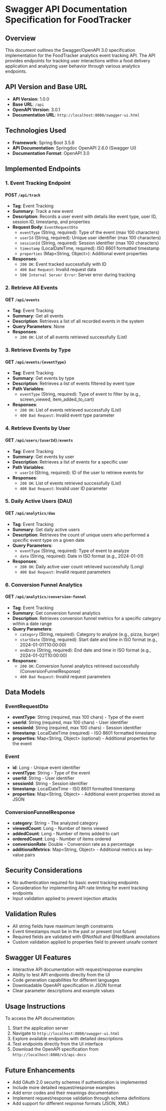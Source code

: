 # Swagger API Documentation Specification for FoodTracker

## Overview

This document outlines the Swagger/OpenAPI 3.0 specification implementation for the FoodTracker analytics event tracking API. The API provides endpoints for tracking user interactions within a food delivery application and analyzing user behavior through various analytics endpoints.

## API Version and Base URL

- **API Version**: 1.0.0
- **Base URL**: `/api`
- **OpenAPI Version**: 3.0.1
- **Documentation URL**: `http://localhost:8080/swagger-ui.html`

## Technologies Used

- **Framework**: Spring Boot 3.5.6
- **API Documentation**: Springdoc OpenAPI 2.6.0 (Swagger UI)
- **Documentation Format**: OpenAPI 3.0

## Implemented Endpoints

### 1. Event Tracking Endpoint

#### POST `/api/track`
- **Tag**: Event Tracking
- **Summary**: Track a new event
- **Description**: Records a user event with details like event type, user ID, session ID, timestamp, and properties
- **Request Body**: `EventRequestDto`
  - `eventType` (String, required): Type of the event (max 100 characters)
  - `userId` (String, required): Unique user identifier (max 100 characters)
  - `sessionId` (String, required): Session identifier (max 100 characters)
  - `timestamp` (LocalDateTime, required): ISO 8601 formatted timestamp
  - `properties` (Map<String, Object>): Additional event properties
- **Responses**:
  - `200 OK`: Event tracked successfully with ID
  - `400 Bad Request`: Invalid request data
  - `500 Internal Server Error`: Server error during tracking

### 2. Retrieve All Events

#### GET `/api/events`
- **Tag**: Event Tracking
- **Summary**: Get all events
- **Description**: Retrieves a list of all recorded events in the system
- **Query Parameters**: None
- **Responses**:
  - `200 OK`: List of all events retrieved successfully (List<Event>)

### 3. Retrieve Events by Type

#### GET `/api/events/{eventType}`
- **Tag**: Event Tracking
- **Summary**: Get events by type
- **Description**: Retrieves a list of events filtered by event type
- **Path Variables**:
  - `eventType` (String, required): Type of event to filter by (e.g., screen_viewed, item_added_to_cart)
- **Responses**:
  - `200 OK`: List of events retrieved successfully (List<Event>)
  - `400 Bad Request`: Invalid event type parameter

### 4. Retrieve Events by User

#### GET `/api/users/{userId}/events`
- **Tag**: Event Tracking
- **Summary**: Get events by user
- **Description**: Retrieves a list of events for a specific user
- **Path Variables**:
  - `userId` (String, required): ID of the user to retrieve events for
- **Responses**:
  - `200 OK`: List of events retrieved successfully (List<Event>)
  - `400 Bad Request`: Invalid user ID parameter

### 5. Daily Active Users (DAU)

#### GET `/api/analytics/dau`
- **Tag**: Event Tracking
- **Summary**: Get daily active users
- **Description**: Retrieves the count of unique users who performed a specific event type on a given date
- **Query Parameters**:
  - `eventType` (String, required): Type of event to analyze
  - `date` (String, required): Date in ISO format (e.g., 2024-01-01)
- **Responses**:
  - `200 OK`: Daily active user count retrieved successfully (Long)
  - `400 Bad Request`: Invalid request parameters

### 6. Conversion Funnel Analytics

#### GET `/api/analytics/conversion-funnel`
- **Tag**: Event Tracking
- **Summary**: Get conversion funnel analytics
- **Description**: Retrieves conversion funnel metrics for a specific category within a date range
- **Query Parameters**:
  - `category` (String, required): Category to analyze (e.g., pizza, burger)
  - `startDate` (String, required): Start date and time in ISO format (e.g., 2024-01-01T10:00:00)
  - `endDate` (String, required): End date and time in ISO format (e.g., 2024-01-02T10:00:00)
- **Responses**:
  - `200 OK`: Conversion funnel analytics retrieved successfully (ConversionFunnelResponse)
  - `400 Bad Request`: Invalid request parameters

## Data Models

### EventRequestDto
- **eventType**: String (required, max 100 chars) - Type of the event
- **userId**: String (required, max 100 chars) - User identifier
- **sessionId**: String (required, max 100 chars) - Session identifier
- **timestamp**: LocalDateTime (required) - ISO 8601 formatted timestamp
- **properties**: Map<String, Object> (optional) - Additional properties for the event

### Event
- **id**: Long - Unique event identifier
- **eventType**: String - Type of the event
- **userId**: String - User identifier
- **sessionId**: String - Session identifier
- **timestamp**: LocalDateTime - ISO 8601 formatted timestamp
- **properties**: Map<String, Object> - Additional event properties stored as JSON

### ConversionFunnelResponse
- **category**: String - The analyzed category
- **viewedCount**: Long - Number of items viewed
- **addedCount**: Long - Number of items added to cart
- **orderedCount**: Long - Number of items ordered
- **conversionRate**: Double - Conversion rate as a percentage
- **additionalMetrics**: Map<String, Object> - Additional metrics as key-value pairs

## Security Considerations

- No authentication required for basic event tracking endpoints
- Consideration for implementing API rate limiting for event tracking endpoints
- Input validation applied to prevent injection attacks

## Validation Rules

- All string fields have maximum length constraints
- Event timestamps must be in the past or present (not future)
- Required fields are validated with @NotNull and @NotBlank annotations
- Custom validation applied to properties field to prevent unsafe content

## Swagger UI Features

- Interactive API documentation with request/response examples
- Ability to test API endpoints directly from the UI
- Code generation capabilities for different languages
- Downloadable OpenAPI specification in JSON format
- Clear parameter descriptions and example values

## Usage Instructions

To access the API documentation:

1. Start the application server
2. Navigate to `http://localhost:8080/swagger-ui.html`
3. Explore available endpoints with detailed descriptions
4. Test endpoints directly from the UI interface
5. Download the OpenAPI specification from `http://localhost:8080/v3/api-docs`

## Future Enhancements

- Add OAuth 2.0 security schemes if authentication is implemented
- Include more detailed request/response examples
- Add error codes and their meanings documentation
- Implement request/response validation through schema definitions
- Add support for different response formats (JSON, XML)